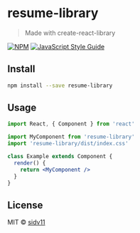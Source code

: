 # resume-library

> Made with create-react-library

[![NPM](https://img.shields.io/npm/v/resume-library.svg)](https://www.npmjs.com/package/resume-library) [![JavaScript Style Guide](https://img.shields.io/badge/code_style-standard-brightgreen.svg)](https://standardjs.com)

## Install

```bash
npm install --save resume-library
```

## Usage

```jsx
import React, { Component } from 'react'

import MyComponent from 'resume-library'
import 'resume-library/dist/index.css'

class Example extends Component {
  render() {
    return <MyComponent />
  }
}
```

## License

MIT © [sidv11](https://github.com/sidv11)
